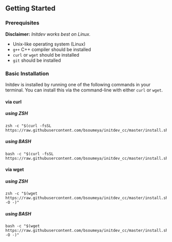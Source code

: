 ## Getting Started

### Prerequisites

__Disclaimer:__ _Initdev works best on  Linux._

* Unix-like operating system (Linux)
* `g++` C++ compiler should be installed
* `curl` or `wget` should be installed
* `git` should be installed

### Basic Installation

Initdev is installed by running one of the following commands in your terminal. You can install this via the command-line with either `curl` or `wget`.

#### via curl

##### using ZSH

```shell
zsh -c "$(curl -fsSL https://raw.githubusercontent.com/bsoumeya/initdev_cc/master/install.sh)"
```

##### using BASH

```shell
bash -c "$(curl -fsSL https://raw.githubusercontent.com/bsoumeya/initdev_cc/master/install.sh)"
```

#### via wget

##### using ZSH

```shell
zsh -c "$(wget https://raw.githubusercontent.com/bsoumeya/initdev_cc/master/install.sh -O -)"
```

##### using BASH

```shell
bash -c "$(wget https://raw.githubusercontent.com/bsoumeya/initdev_cc/master/install.sh -O -)"
```